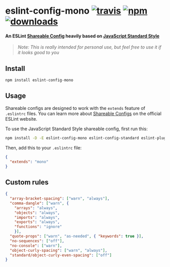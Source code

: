 # eslint-config-mono [![travis][travis-image]][travis-url] [![npm][npm-image]][npm-url] [![downloads][downloads-image]][downloads-url]

[travis-image]: https://img.shields.io/travis/monojack/eslint-config-mono/master.svg
[travis-url]: https://travis-ci.org/monojack/eslint-config-mono
[npm-image]: https://img.shields.io/npm/v/eslint-config-mono.svg
[npm-url]: https://npmjs.org/package/eslint-config-mono
[downloads-image]: https://img.shields.io/npm/dm/eslint-config-mono.svg
[downloads-url]: https://npmjs.org/package/eslint-config-mono

#### An ESLint [Shareable Config](http://eslint.org/docs/developer-guide/shareable-configs) heavily based on [JavaScript Standard Style](http://standardjs.com)

>*Note: This is really intended for personal use, but feel free to use it if it looks good to you*

## Install

```bash
npm install eslint-config-mono
```

## Usage

Shareable configs are designed to work with the `extends` feature of `.eslintrc` files.
You can learn more about
[Shareable Configs](http://eslint.org/docs/developer-guide/shareable-configs) on the
official ESLint website.

To use the JavaScript Standard Style shareable config, first run this:

```bash
npm install -D -E eslint-config-mono eslint-config-standard eslint-plugin-standard eslint-plugin-promise eslint-plugin-import eslint-plugin-node
```

Then, add this to your `.eslintrc` file:

```json
{
  "extends": "mono"
}
```

## Custom rules

```json
{
  "array-bracket-spacing": ["warn", "always"],
  "comma-dangle": ["warn", {
    "arrays": "always",
    "objects": "always",
    "imports": "always",
    "exports": "always",
    "functions": "ignore"
    }],
  "quote-props": ["warn", "as-needed", { "keywords": true }],
  "no-sequences": ["off"],
  "no-console": ["warn"],
  "object-curly-spacing": ["warn", "always"],
  "standard/object-curly-even-spacing": ["off"]
}
```
